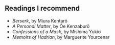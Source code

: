 ## Readings I recommend

- *Berserk*, by Miura Kentarō
- *A Personal Matter*, by Ōe Kenzaburō
- *Confessions of a Mask*, by Mishima Yukio
- *Memoirs of Hadrian*, by Marguerite Yourcenar
